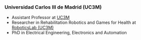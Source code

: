 ### Universidad Carlos III de Madrid (UC3M)

- Assistant Professor at [UC3M](https://www.uc3m.es)
- Researcher in Rehabilitation Robotics and Games for Health at [RoboticsLab (UC3M)](http://roboticslab.uc3m.es/roboticslab/people/e-d-ona)
- PhD in Electrical Engineering, Electronics and Automation

<!-- - [CV (html)](cv/EdwinDanielOña_CV.html) / [CV (pdf)](cv/EdwinDanielOña_CV.pdf)-->
